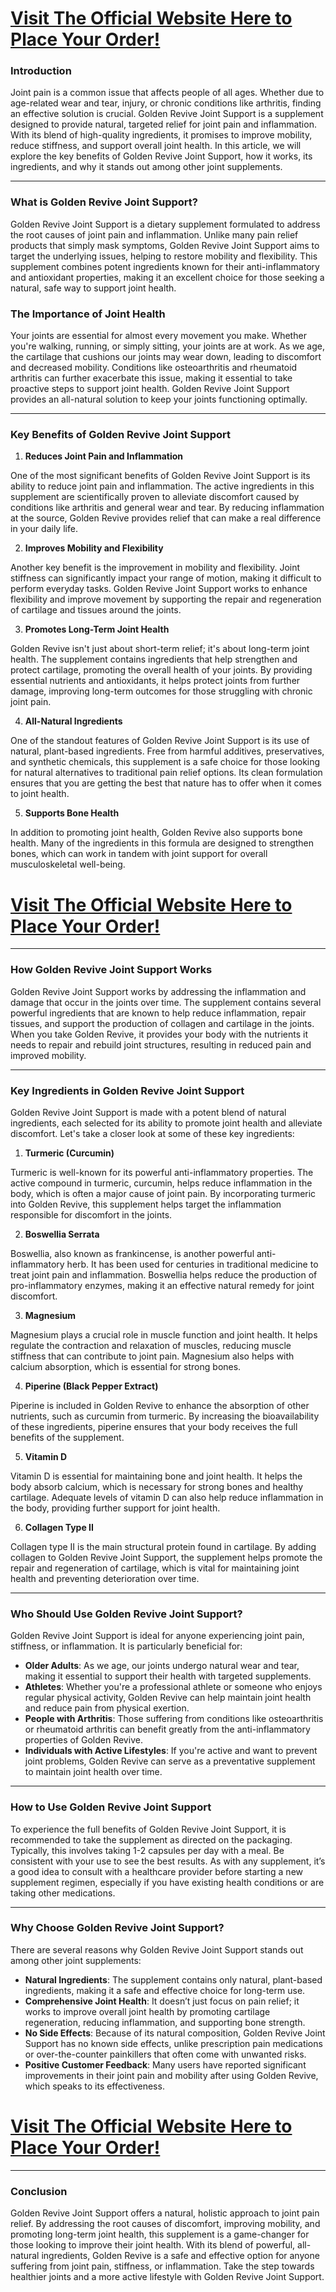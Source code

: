 <h1><a href="https://getdeals24x7.com/get-Golden"><strong>Visit The Official Website Here to Place Your Order!</strong></a></h1>
<h3>Introduction</h3>
<p>Joint pain is a common issue that affects people of all ages. Whether due to age-related wear and tear, injury, or chronic conditions like arthritis, finding an effective solution is crucial. Golden Revive Joint Support is a supplement designed to provide natural, targeted relief for joint pain and inflammation. With its blend of high-quality ingredients, it promises to improve mobility, reduce stiffness, and support overall joint health. In this article, we will explore the key benefits of Golden Revive Joint Support, how it works, its ingredients, and why it stands out among other joint supplements.</p>
<hr />
<h3>What is Golden Revive Joint Support?</h3>
<p>Golden Revive Joint Support is a dietary supplement formulated to address the root causes of joint pain and inflammation. Unlike many pain relief products that simply mask symptoms, Golden Revive Joint Support aims to target the underlying issues, helping to restore mobility and flexibility. This supplement combines potent ingredients known for their anti-inflammatory and antioxidant properties, making it an excellent choice for those seeking a natural, safe way to support joint health.</p>
<h3>The Importance of Joint Health</h3>
<p>Your joints are essential for almost every movement you make. Whether you're walking, running, or simply sitting, your joints are at work. As we age, the cartilage that cushions our joints may wear down, leading to discomfort and decreased mobility. Conditions like osteoarthritis and rheumatoid arthritis can further exacerbate this issue, making it essential to take proactive steps to support joint health. Golden Revive Joint Support provides an all-natural solution to keep your joints functioning optimally.</p>
<hr />
<h3>Key Benefits of Golden Revive Joint Support</h3>
<ol>
<li><strong>Reduces Joint Pain and Inflammation</strong></li>
</ol>
<p>One of the most significant benefits of Golden Revive Joint Support is its ability to reduce joint pain and inflammation. The active ingredients in this supplement are scientifically proven to alleviate discomfort caused by conditions like arthritis and general wear and tear. By reducing inflammation at the source, Golden Revive provides relief that can make a real difference in your daily life.</p>
<ol start="2">
<li><strong>Improves Mobility and Flexibility</strong></li>
</ol>
<p>Another key benefit is the improvement in mobility and flexibility. Joint stiffness can significantly impact your range of motion, making it difficult to perform everyday tasks. Golden Revive Joint Support works to enhance flexibility and improve movement by supporting the repair and regeneration of cartilage and tissues around the joints.</p>
<ol start="3">
<li><strong>Promotes Long-Term Joint Health</strong></li>
</ol>
<p>Golden Revive isn't just about short-term relief; it's about long-term joint health. The supplement contains ingredients that help strengthen and protect cartilage, promoting the overall health of your joints. By providing essential nutrients and antioxidants, it helps protect joints from further damage, improving long-term outcomes for those struggling with chronic joint pain.</p>
<ol start="4">
<li><strong>All-Natural Ingredients</strong></li>
</ol>
<p>One of the standout features of Golden Revive Joint Support is its use of natural, plant-based ingredients. Free from harmful additives, preservatives, and synthetic chemicals, this supplement is a safe choice for those looking for natural alternatives to traditional pain relief options. Its clean formulation ensures that you are getting the best that nature has to offer when it comes to joint health.</p>
<ol start="5">
<li><strong>Supports Bone Health</strong></li>
</ol>
<p>In addition to promoting joint health, Golden Revive also supports bone health. Many of the ingredients in this formula are designed to strengthen bones, which can work in tandem with joint support for overall musculoskeletal well-being.</p>
<h1><a href="https://getdeals24x7.com/get-Golden"><strong>Visit The Official Website Here to Place Your Order!</strong></a></h1>
<hr />
<h3>How Golden Revive Joint Support Works</h3>
<p>Golden Revive Joint Support works by addressing the inflammation and damage that occur in the joints over time. The supplement contains several powerful ingredients that are known to help reduce inflammation, repair tissues, and support the production of collagen and cartilage in the joints. When you take Golden Revive, it provides your body with the nutrients it needs to repair and rebuild joint structures, resulting in reduced pain and improved mobility.</p>
<hr />
<h3>Key Ingredients in Golden Revive Joint Support</h3>
<p>Golden Revive Joint Support is made with a potent blend of natural ingredients, each selected for its ability to promote joint health and alleviate discomfort. Let's take a closer look at some of these key ingredients:</p>
<ol>
<li><strong>Turmeric (Curcumin)</strong></li>
</ol>
<p>Turmeric is well-known for its powerful anti-inflammatory properties. The active compound in turmeric, curcumin, helps reduce inflammation in the body, which is often a major cause of joint pain. By incorporating turmeric into Golden Revive, this supplement helps target the inflammation responsible for discomfort in the joints.</p>
<ol start="2">
<li><strong>Boswellia Serrata</strong></li>
</ol>
<p>Boswellia, also known as frankincense, is another powerful anti-inflammatory herb. It has been used for centuries in traditional medicine to treat joint pain and inflammation. Boswellia helps reduce the production of pro-inflammatory enzymes, making it an effective natural remedy for joint discomfort.</p>
<ol start="3">
<li><strong>Magnesium</strong></li>
</ol>
<p>Magnesium plays a crucial role in muscle function and joint health. It helps regulate the contraction and relaxation of muscles, reducing muscle stiffness that can contribute to joint pain. Magnesium also helps with calcium absorption, which is essential for strong bones.</p>
<ol start="4">
<li><strong>Piperine (Black Pepper Extract)</strong></li>
</ol>
<p>Piperine is included in Golden Revive to enhance the absorption of other nutrients, such as curcumin from turmeric. By increasing the bioavailability of these ingredients, piperine ensures that your body receives the full benefits of the supplement.</p>
<ol start="5">
<li><strong>Vitamin D</strong></li>
</ol>
<p>Vitamin D is essential for maintaining bone and joint health. It helps the body absorb calcium, which is necessary for strong bones and healthy cartilage. Adequate levels of vitamin D can also help reduce inflammation in the body, providing further support for joint health.</p>
<ol start="6">
<li><strong>Collagen Type II</strong></li>
</ol>
<p>Collagen type II is the main structural protein found in cartilage. By adding collagen to Golden Revive Joint Support, the supplement helps promote the repair and regeneration of cartilage, which is vital for maintaining joint health and preventing deterioration over time.</p>
<hr />
<h3>Who Should Use Golden Revive Joint Support?</h3>
<p>Golden Revive Joint Support is ideal for anyone experiencing joint pain, stiffness, or inflammation. It is particularly beneficial for:</p>
<ul>
<li><strong>Older Adults</strong>: As we age, our joints undergo natural wear and tear, making it essential to support their health with targeted supplements.</li>
<li><strong>Athletes</strong>: Whether you're a professional athlete or someone who enjoys regular physical activity, Golden Revive can help maintain joint health and reduce pain from physical exertion.</li>
<li><strong>People with Arthritis</strong>: Those suffering from conditions like osteoarthritis or rheumatoid arthritis can benefit greatly from the anti-inflammatory properties of Golden Revive.</li>
<li><strong>Individuals with Active Lifestyles</strong>: If you're active and want to prevent joint problems, Golden Revive can serve as a preventative supplement to maintain joint health over time.</li>
</ul>
<hr />
<h3>How to Use Golden Revive Joint Support</h3>
<p>To experience the full benefits of Golden Revive Joint Support, it is recommended to take the supplement as directed on the packaging. Typically, this involves taking 1-2 capsules per day with a meal. Be consistent with your use to see the best results. As with any supplement, it&rsquo;s a good idea to consult with a healthcare provider before starting a new supplement regimen, especially if you have existing health conditions or are taking other medications.</p>
<hr />
<h3>Why Choose Golden Revive Joint Support?</h3>
<p>There are several reasons why Golden Revive Joint Support stands out among other joint supplements:</p>
<ul>
<li><strong>Natural Ingredients</strong>: The supplement contains only natural, plant-based ingredients, making it a safe and effective choice for long-term use.</li>
<li><strong>Comprehensive Joint Health</strong>: It doesn&rsquo;t just focus on pain relief; it works to improve overall joint health by promoting cartilage regeneration, reducing inflammation, and supporting bone strength.</li>
<li><strong>No Side Effects</strong>: Because of its natural composition, Golden Revive Joint Support has no known side effects, unlike prescription pain medications or over-the-counter painkillers that often come with unwanted risks.</li>
<li><strong>Positive Customer Feedback</strong>: Many users have reported significant improvements in their joint pain and mobility after using Golden Revive, which speaks to its effectiveness.</li>
</ul>
<h1><a href="https://getdeals24x7.com/get-Golden"><strong>Visit The Official Website Here to Place Your Order!</strong></a></h1>
<hr />
<h3>Conclusion</h3>
<p>Golden Revive Joint Support offers a natural, holistic approach to joint pain relief. By addressing the root causes of discomfort, improving mobility, and promoting long-term joint health, this supplement is a game-changer for those looking to improve their joint health. With its blend of powerful, all-natural ingredients, Golden Revive is a safe and effective option for anyone suffering from joint pain, stiffness, or inflammation. Take the step towards healthier joints and a more active lifestyle with Golden Revive Joint Support.</p>
<p>&nbsp;</p>
